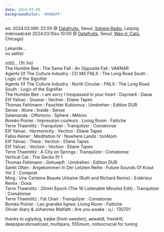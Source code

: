 ```yaml
---
date: 2024.03.08
backgroundColor: '#9966FF'
---
```


etc 2024.03.08fr 22:00 @ [Datafruits](http://www.datafruits.fm/), Seoul; [Sphere Radio](http://www.sphere-radio.net/), Leipzig  
(rebroadcast 2024.03.10su 10:00 @ [Datafruits](http://www.datafruits.fm/), Seoul; [Wax-n' Cats](http://www.twitch.tv/waxncats), Chicago)  

Lekande...  
no setlist  

m50... (1h 1m)  
The Humble Bee : The Same Fall : An Opposite Fall : VAKNAR  
Agents Of The Culture Industry : CD MX FNLX : The Long Road South : Logic of the Signifier  
Agents Of The Culture Industry : North Circular : FNLX : The Long Road South : Logic of the Signifier  
The Humble Bee : I am sorry I trespassed in your heart : Daymark : Dauw  
Elif Yalvac : Quaoar : Vection : Eliane Tapes  
Thomas Fehlmann : Feuchter Kubismus : Umdrehen : Edition DUR  
Sense : Alone : Inside : Sense  
Salamanda : Offertorio : Sphere : Métron  
Roméo Poirier : Impression couleurs : Living Room : Faitiche  
Terre Thaemlitz : Tranqulizer : Tranqulizer : Comatonse  
Elif Yalvac : Harmonicity : Vection : Eliane Tapes  
Fabio Keiner : Meditation IV : Nowhere Lands : tonAtom  
Elif Yalvac : Theia : Vection : Eliane Tapes  
Elif Yalvac : Vection : Vection : Eliane Tapes  
Terre Thaemlitz : A City on Springs : Tranqulizer : Comatonse  
Vertical Cat : The Gecko Pt 1  
Thomas Fehlmann : Gehuepft : Umdrehen : Edition DUR  
Sankt Otten : Angekommen In Der Letzten Reihe : Future Sounds Of Kraut Vol 2 : Compost  
Ming : Une Certaine Beaute Urbaine (Ruth and Richard Remix) : Extérieur Remix : Doxa  
Terre Thaemlitz : 20min Epoch (The 16 Listenable Minutes Edit) : Tranqulizer : Comatonse  
Terre Thaemlitz : Fat Chair : Tranqulizer : Comatonse  
Roméo Poirier : Les grandes lignes: Living Room : Faitiche  
Olivier Alary & Johannes Malfatti : Are you awake : u,i : 130701  

thanks to uglydog, kaijke (from sweden), aewaldt, freedrill, deepspacebroadcast, multipara, 555mum, notsocrucial for tuning